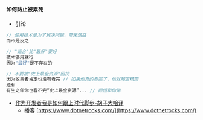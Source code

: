 #### 如何防止被累死

* 引论

```js
// 使用技术是为了解决问题，带来效益
而不是反之

// "适合"比"最好"要好 
技术够用就行
因为"最好"是不存在的

// 不要被"史上最全资源"困扰
因为收集者肯定也没有看完 // 如果他真的看完了，他就知道精简
还有
有生之年你也看不完“史上最全资源”... // 颜值和你赌
```

* [作为开发者我是如何跟上时代脚步-胡子大哈译](https://juejin.im/post/58e59a0aa0bb9f006906aea1?utm_source=gold_browser_extension)
  * 播客 [https://www.dotnetrocks.com/](https://www.dotnetrocks.com/)

```

```



